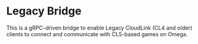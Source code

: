 # Legacy Bridge
This is a gRPC-driven bridge to enable Legacy CloudLink (CL4 and older) clients to connect and communicate with CL5-based games on Omega.
